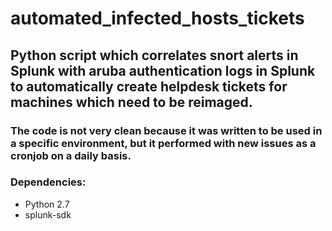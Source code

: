 # automated_infected_hosts_tickets

## Python script which correlates snort alerts in Splunk with aruba authentication logs in Splunk to automatically create helpdesk tickets for machines which need to be reimaged.

### The code is not very clean because it was written to be used in a specific environment, but it performed with new issues as a cronjob on a daily basis.

### Dependencies:
* Python 2.7
* splunk-sdk

